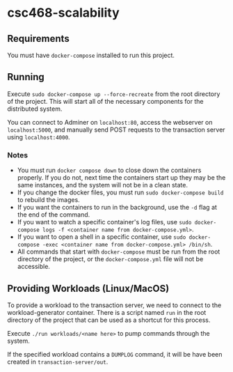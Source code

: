 # csc468-scalability

## Requirements

You must have `docker-compose` installed to run this project.

## Running

Execute `sudo docker-compose up --force-recreate` from the root directory of the project. This will start all of the necessary components for the distributed system.

You can connect to Adminer on `localhost:80`, access the webserver on `localhost:5000`, and manually send POST requests to the transaction server using `localhost:4000`.

### Notes

- You must run `docker compose down` to close down the containers properly. If you do not, next time the containers start up they may be the same instances, and the system will not be in a clean state.
- If you change the docker files, you must run `sudo docker-compose build` to rebuild the images.
- If you want the containers to run in the background, use the `-d` flag at the end of the command.
- If you want to watch a specific container's log files, use `sudo docker-compose logs -f <container name from docker-compose.yml>`.
- If you want to open a shell in a specific container, use `sudo docker-compose -exec <container name from docker-compose.yml> /bin/sh`.
- All commands that start with `docker-compose` must be run from the root directory of the project, or the `docker-compose.yml` file will not be accessible.

## Providing Workloads (Linux/MacOS)

To provide a workload to the transaction server, we need to connect to the workload-generator container. There is a script named `run` in the root directory of the project that can be used as a shortcut for this process.

Execute `./run workloads/<name here>` to pump commands through the system.

If the specified workload contains a `DUMPLOG` command, it will be have been created in `transaction-server/out`. 
